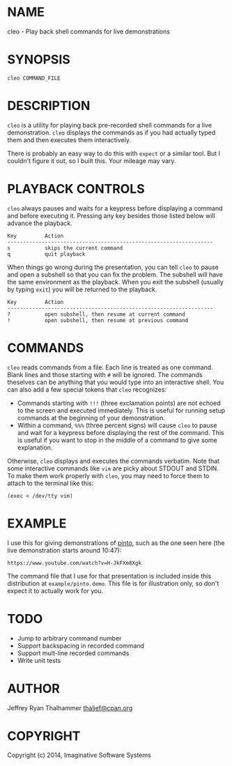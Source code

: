 # NAME

cleo - Play back shell commands for live demonstrations

# SYNOPSIS

    cleo COMMAND_FILE

# DESCRIPTION

`cleo` is a utility for playing back pre-recorded shell commands for a live
demonstration.  `cleo` displays the commands as if you had actually typed
them and then executes them interactively.

There is probably an easy way to do this with `expect` or a similar tool.
But I couldn't figure it out, so I built this.  Your mileage may vary.

# PLAYBACK CONTROLS

`cleo` always pauses and waits for a keypress before displaying a command and
before executing it.  Pressing any key besides those listed below will advance
the playback.

    Key         Action
    ------------------------------------------------------------------
    s           skips the current command
    q           quit playback

When things go wrong during the presentation, you can tell `cleo` to pause
and open a subshell so that you can fix the problem.  The subshell will have
the same environment as the playback. When you exit the subshell (usually by
typing `exit`) you will be returned to the playback.

    Key         Action
    ------------------------------------------------------------------
    ?           open subshell, then resume at current command
    !           open subshell, then resume at previous command

# COMMANDS

`cleo` reads commands from a file.  Each line is treated as one command.
Blank lines and those starting with `#` will be ignored.  The commands
theselves can be anything that you would type into an interactive shell.
You can also add a few special tokens that `cleo` recognizes:

- Commands starting with `!!!` (three exclamation points) are not echoed to the
screen and executed immediately. This is useful for running setup commands at
the beginning of your demonstration.
- Within a command, `%%%` (three percent signs) will cause `cleo` to pause and
wait for a keypress before displaying the rest of the command.  This is useful
if you want to stop in the middle of a command to give some explanation.

Otherwise, `cleo` displays and executes the commands verbatim.  Note that
some interactive commands like `vim` are picky about STDOUT and STDIN.  To
make them work properly with `cleo`, you may need to force them to attach
to the terminal like this:

    (exec < /dev/tty vim)

# EXAMPLE

I use this for giving demonstrations of [pinto](https://metacpan.org/pod/pinto), such as the one seen here
(the live demonstration starts around 10:47):

    https://www.youtube.com/watch?v=H-JkFXm8Xgk

The command file that I use for that presentation is included inside this
distribution at `example/pinto.demo`.  This file is for illustration only, so
don't expect it to actually work for you.

# TODO

- Jump to arbitrary command number
- Support backspacing in recorded command
- Support mult-line recorded commands
- Write unit tests

# AUTHOR

Jeffrey Ryan Thalhammer <thaljef@cpan.org>

# COPYRIGHT

Copyright (c) 2014, Imaginative Software Systems
